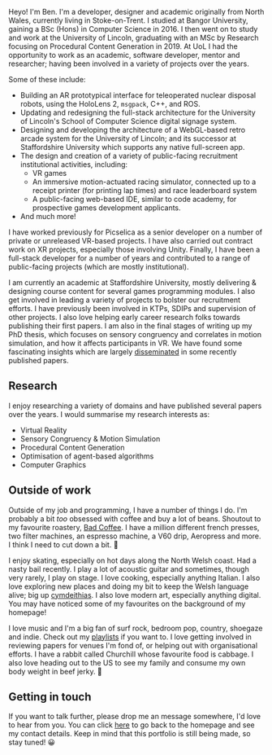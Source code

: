 Heyo! I'm Ben. I'm a developer, designer and academic originally from North Wales, currently living in Stoke-on-Trent. I studied at Bangor University, gaining a BSc (Hons) in Computer Science in 2016. I then went on to study and work at the University of Lincoln, graduating with an MSc by Research focusing on Procedural Content Generation in 2019. At UoL I had the opportunity to work as an academic, software developer, mentor and researcher; having been involved in a variety of projects over the years.

Some of these include:
- Building an AR prototypical interface for teleoperated nuclear disposal robots, using the HoloLens 2, `msgpack`, C++, and ROS.
- Updating and redesigning the full-stack architecture for the University of Lincoln's School of Computer Science digital signage system.
- Designing and developing the architecture of a WebGL-based retro arcade system for the University of Lincoln; and its successor at Staffordshire University which supports any native full-screen app.
- The design and creation of a variety of public-facing recruitment institutional activities, including:
    - VR games
    - An immersive motion-actuated racing simulator, connected up to a receipt printer (for printing lap times) and race leaderboard system
    - A public-facing web-based IDE, similar to code academy, for prospective games development applicants.
- And much more!


I have worked previously for Picselica as a senior developer on a number of private or unreleased VR-based projects. I have also carried out contract work on XR projects, especially those involving Unity. Finally, I have been a full-stack developer for a number of years and contributed to a range of public-facing projects (which are mostly institutional).

I am currently an academic at Staffordshire University, mostly delivering & designing course content for several games programming modules. I also get involved in leading a variety of projects to bolster our recruitment efforts. I have previously been involved in KTPs, SDIPs and supervision of other projects. I also love helping early career research folks towards publishing their first papers. I am also in the final stages of writing up my PhD thesis, which focuses on sensory congruency and correlates in motion simulation, and how it affects participants in VR. We have found some fascinating insights which are largely [disseminated](https://scholar.google.com/citations?user=o9LBoXQAAAAJ&hl=en) in some recently published papers.

## Research
I enjoy researching a variety of domains and have published several papers over the years. I would summarise my research interests as:

- Virtual Reality
- Sensory Congruency & Motion Simulation
- Procedural Content Generation 
- Optimisation of agent-based algorithms
- Computer Graphics


## Outside of work
Outside of my job and programming, I have a number of things I do. I'm probably a bit *too* obsessed with coffee and buy a lot of beans. Shoutout to my favourite roastery, [Bad Coffee](https://www.drinkbadcoffee.com/). I have a million different french presses, two filter machines, an espresso machine, a V60 drip, Aeropress and more. I think I need to cut down a bit. 😬

I enjoy skating, especially on hot days along the North Welsh coast. Had a nasty bail recently. I play a lot of acoustic guitar and sometimes, though very rarely, I play on stage. I love cooking, especially anything Italian. I also love exploring new places and doing my bit to keep the Welsh language alive; big up [cymdeithias](https://cymdeithas.cymru/). I also love modern art, especially anything digital. You may have noticed some of my favourites on the background of my homepage!

I love music and I'm a big fan of surf rock, bedroom pop, country, shoegaze and indie. Check out my [playlists](https://open.spotify.com/user/31nczj25g7qu4jy4zmdmvszuspvi) if you want to. I love getting involved in reviewing papers for venues I'm fond of, or helping out with organisational efforts. I have a rabbit called Churchill whose favourite food is cabbage. I also love heading out to the US to see my family and consume my own body weight in beef jerky. 🥓

## Getting in touch
If you want to talk further, please drop me an message somewhere, I'd love to hear from you. You can click [here](/) to go back to the homepage and see my contact details. Keep in mind that this portfolio is still being made, so stay tuned! 😀